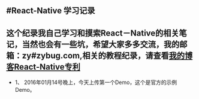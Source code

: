 #React-Native 学习记录
----
这个纪录我自己学习和摸索React－Native的相关笔记，当然也会有一些坑，希望大家多多交流，我的邮箱：zy#zybug.com,相关的教程纪录，请查看[我的博客React-Native专利](http://www.zybug.com/blog/?cat=22)
------
* 1、 2016年01月14号晚上，今天上传第一个Demo，这个是官方的示例Demo。